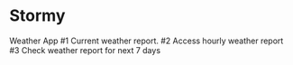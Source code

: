 # Stormy
Weather App
#1 Current weather report.
#2 Access hourly weather report
#3 Check weather report for next 7 days
